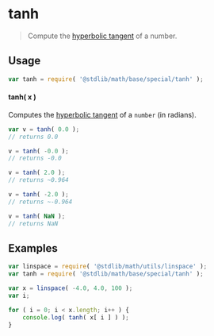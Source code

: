 # tanh

> Compute the [hyperbolic tangent][hyperbolic-tangent] of a number.

<section class="usage">

## Usage

```javascript
var tanh = require( '@stdlib/math/base/special/tanh' );
```

#### tanh( x )

Computes the [hyperbolic tangent][hyperbolic-tangent] of a `number` (in radians).

```javascript
var v = tanh( 0.0 );
// returns 0.0

v = tanh( -0.0 );
// returns -0.0

v = tanh( 2.0 );
// returns ~0.964

v = tanh( -2.0 );
// returns ~-0.964

v = tanh( NaN );
// returns NaN
```

</section>

<!-- /.usage -->

<section class="examples">

## Examples

<!-- eslint no-undef: "error" -->

```javascript
var linspace = require( '@stdlib/math/utils/linspace' );
var tanh = require( '@stdlib/math/base/special/tanh' );

var x = linspace( -4.0, 4.0, 100 );
var i;

for ( i = 0; i < x.length; i++ ) {
    console.log( tanh( x[ i ] ) );
}
```

</section>

<!-- /.examples -->

<section class="links">

[hyperbolic-tangent]: http://mathworld.wolfram.com/HyperbolicTangent.html

</section>

<!-- /.links -->
